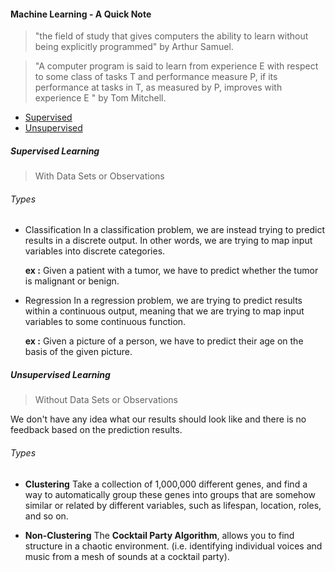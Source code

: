 #### Machine Learning - A Quick Note

> "the field of study that gives computers the ability to learn without being explicitly programmed" by Arthur Samuel.

> "A computer program is said to learn from experience E with respect to some class of tasks T and performance measure P, if its performance at tasks in T, as measured by P, improves with experience E " by Tom Mitchell.

- [Supervised](#supervised-learning)
- [Unsupervised](#unsupervised-learning)

##### Supervised Learning

> With Data Sets or Observations

###### Types

- Classification
    In a classification problem, we are instead trying to predict 
    results in a discrete output. In other words, 
    we are trying to map input variables into discrete categories.
    
    **ex :** Given a patient with a tumor, we have to predict whether the tumor is malignant or benign. 
    
- Regression
    In a regression problem, we are trying to predict results within 
    a continuous output, meaning that 
    we are trying to map input variables to some continuous function.
    
    **ex :**  Given a picture of a person, we have to predict their age on the basis of the given picture.

##### Unsupervised Learning

> Without Data Sets or Observations

We don't have any idea what our results should look like and 
there is no feedback based on the prediction results.

###### Types

- **Clustering**
    Take a collection of 1,000,000 different genes, and find 
    a way to automatically group these genes into groups that 
    are somehow similar or related by different variables, 
    such as lifespan, location, roles, and so on.
    
- **Non-Clustering**
    The **Cocktail Party Algorithm**, allows you to find structure 
    in a chaotic environment. (i.e. identifying individual voices 
    and music from a mesh of sounds at a cocktail party).
